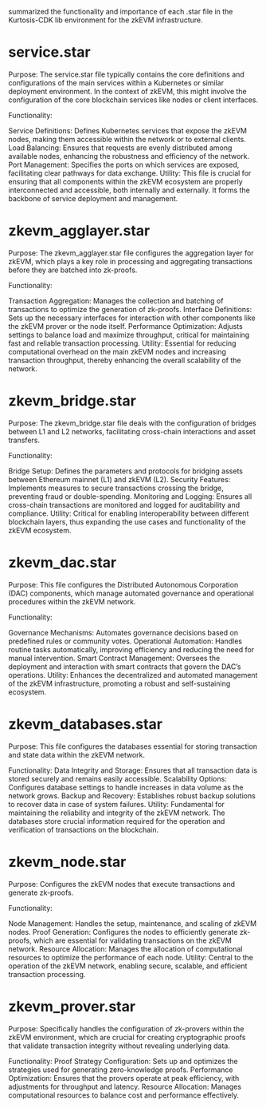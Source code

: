 
summarized the functionality and importance of each .star file in the Kurtosis-CDK lib environment for the zkEVM infrastructure. 

# service.star
Purpose:
The service.star file typically contains the core definitions and configurations of the main services within a Kubernetes or similar deployment environment. In the context of zkEVM, this might involve the configuration of the core blockchain services like nodes or client interfaces.

Functionality:

Service Definitions: Defines Kubernetes services that expose the zkEVM nodes, making them accessible within the network or to external clients.
Load Balancing: Ensures that requests are evenly distributed among available nodes, enhancing the robustness and efficiency of the network.
Port Management: Specifies the ports on which services are exposed, facilitating clear pathways for data exchange.
Utility:
This file is crucial for ensuring that all components within the zkEVM ecosystem are properly interconnected and accessible, both internally and externally. It forms the backbone of service deployment and management.

# zkevm_agglayer.star
Purpose:
The zkevm_agglayer.star file configures the aggregation layer for zkEVM, which plays a key role in processing and aggregating transactions before they are batched into zk-proofs.

Functionality:

Transaction Aggregation: Manages the collection and batching of transactions to optimize the generation of zk-proofs.
Interface Definitions: Sets up the necessary interfaces for interaction with other components like the zkEVM prover or the node itself.
Performance Optimization: Adjusts settings to balance load and maximize throughput, critical for maintaining fast and reliable transaction processing.
Utility:
Essential for reducing computational overhead on the main zkEVM nodes and increasing transaction throughput, thereby enhancing the overall scalability of the network.

# zkevm_bridge.star
Purpose:
The zkevm_bridge.star file deals with the configuration of bridges between L1 and L2 networks, facilitating cross-chain interactions and asset transfers.

Functionality:

Bridge Setup: Defines the parameters and protocols for bridging assets between Ethereum mainnet (L1) and zkEVM (L2).
Security Features: Implements measures to secure transactions crossing the bridge, preventing fraud or double-spending.
Monitoring and Logging: Ensures all cross-chain transactions are monitored and logged for auditability and compliance.
Utility:
Critical for enabling interoperability between different blockchain layers, thus expanding the use cases and functionality of the zkEVM ecosystem.

# zkevm_dac.star
Purpose:
This file configures the Distributed Autonomous Corporation (DAC) components, which manage automated governance and operational procedures within the zkEVM network.

Functionality:

Governance Mechanisms: Automates governance decisions based on predefined rules or community votes.
Operational Automation: Handles routine tasks automatically, improving efficiency and reducing the need for manual intervention.
Smart Contract Management: Oversees the deployment and interaction with smart contracts that govern the DAC’s operations.
Utility:
Enhances the decentralized and automated management of the zkEVM infrastructure, promoting a robust and self-sustaining ecosystem.

# zkevm_databases.star
Purpose:
This file configures the databases essential for storing transaction and state data within the zkEVM network.

Functionality:
Data Integrity and Storage: Ensures that all transaction data is stored securely and remains easily accessible.
Scalability Options: Configures database settings to handle increases in data volume as the network grows.
Backup and Recovery: Establishes robust backup solutions to recover data in case of system failures.
Utility:
Fundamental for maintaining the reliability and integrity of the zkEVM network. The databases store crucial information required for the operation and verification of transactions on the blockchain.

# zkevm_node.star
Purpose:
Configures the zkEVM nodes that execute transactions and generate zk-proofs.

Functionality:

Node Management: Handles the setup, maintenance, and scaling of zkEVM nodes.
Proof Generation: Configures the nodes to efficiently generate zk-proofs, which are essential for validating transactions on the zkEVM network.
Resource Allocation: Manages the allocation of computational resources to optimize the performance of each node.
Utility:
Central to the operation of the zkEVM network, enabling secure, scalable, and efficient transaction processing.

# zkevm_prover.star
Purpose:
Specifically handles the configuration of zk-provers within the zkEVM environment, which are crucial for creating cryptographic proofs that validate transaction integrity without revealing underlying data.

Functionality:
Proof Strategy Configuration: Sets up and optimizes the strategies used for generating zero-knowledge proofs.
Performance Optimization: Ensures that the provers operate at peak efficiency, with adjustments for throughput and latency.
Resource Allocation: Manages computational resources to balance cost and performance effectively.

